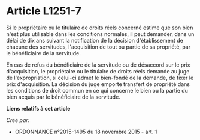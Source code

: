 # Article L1251-7

Si le propriétaire ou le titulaire de droits réels concerné estime que son bien n'est plus utilisable dans les conditions
normales, il peut demander, dans un délai de dix ans suivant la notification de la décision d'établissement de chacune des
servitudes, l'acquisition de tout ou partie de sa propriété, par le bénéficiaire de la servitude.

En cas de refus du bénéficiaire de la servitude ou de désaccord sur le prix d'acquisition, le propriétaire ou le titulaire de
droits réels demande au juge de l'expropriation, si celui-ci admet le bien-fondé de la demande, de fixer le prix
d'acquisition. La décision du juge emporte transfert de propriété dans les conditions de droit commun en ce qui concerne le
bien ou la partie du bien acquis par le bénéficiaire de la servitude.

**Liens relatifs à cet article**

_Créé par_:

  - ORDONNANCE n°2015-1495 du 18 novembre 2015 - art. 1
